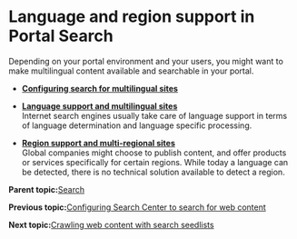 # Language and region support in Portal Search 

Depending on your portal environment and your users, you might want to make multilingual content available and searchable in your portal.

-   **[Configuring search for multilingual sites](../admin-system/config_search_multi.html)**  

-   **[Language support and multilingual sites ](../admin-system/srr_lang_spprt.md)**  
Internet search engines usually take care of language support in terms of language determination and language specific processing.
-   **[Region support and multi-regional sites ](../admin-system/srr_regio_spprt.md)**  
Global companies might choose to publish content, and offer products or services specifically for certain regions. While today a language can be detected, there is no technical solution available to detect a region.

**Parent topic:**[Search ](../wcm/wcm_dev_search.md)

**Previous topic:**[Configuring Search Center to search for web content ](../wcm/wcm_dev_search_searchcenter.md)

**Next topic:**[Crawling web content with search seedlists ](../wcm/wcm_dev_search_seedbase.md)

